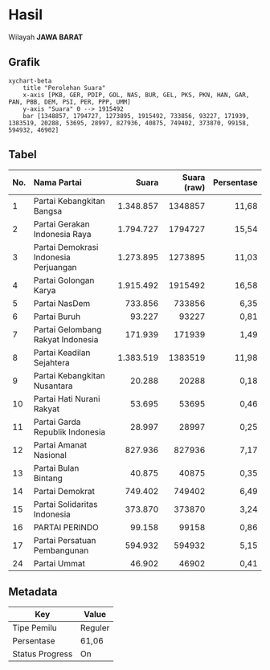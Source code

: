 # Hasil

Wilayah **JAWA BARAT**

## Grafik

```mermaid
xychart-beta
    title "Perolehan Suara"
    x-axis [PKB, GER, PDIP, GOL, NAS, BUR, GEL, PKS, PKN, HAN, GAR, PAN, PBB, DEM, PSI, PER, PPP, UMM]
    y-axis "Suara" 0 --> 1915492
    bar [1348857, 1794727, 1273895, 1915492, 733856, 93227, 171939, 1383519, 20288, 53695, 28997, 827936, 40875, 749402, 373870, 99158, 594932, 46902]
```

## Tabel

| No. | Nama Partai                           | Suara     | Suara (raw) | Persentase |
|:--- |:------------------------------------- | ---------:| -----------:| ----------:|
| 1   | Partai Kebangkitan Bangsa             | 1.348.857 | 1348857     | 11,68      |
| 2   | Partai Gerakan Indonesia Raya         | 1.794.727 | 1794727     | 15,54      |
| 3   | Partai Demokrasi Indonesia Perjuangan | 1.273.895 | 1273895     | 11,03      |
| 4   | Partai Golongan Karya                 | 1.915.492 | 1915492     | 16,58      |
| 5   | Partai NasDem                         | 733.856   | 733856      | 6,35       |
| 6   | Partai Buruh                          | 93.227    | 93227       | 0,81       |
| 7   | Partai Gelombang Rakyat Indonesia     | 171.939   | 171939      | 1,49       |
| 8   | Partai Keadilan Sejahtera             | 1.383.519 | 1383519     | 11,98      |
| 9   | Partai Kebangkitan Nusantara          | 20.288    | 20288       | 0,18       |
| 10  | Partai Hati Nurani Rakyat             | 53.695    | 53695       | 0,46       |
| 11  | Partai Garda Republik Indonesia       | 28.997    | 28997       | 0,25       |
| 12  | Partai Amanat Nasional                | 827.936   | 827936      | 7,17       |
| 13  | Partai Bulan Bintang                  | 40.875    | 40875       | 0,35       |
| 14  | Partai Demokrat                       | 749.402   | 749402      | 6,49       |
| 15  | Partai Solidaritas Indonesia          | 373.870   | 373870      | 3,24       |
| 16  | PARTAI PERINDO                        | 99.158    | 99158       | 0,86       |
| 17  | Partai Persatuan Pembangunan          | 594.932   | 594932      | 5,15       |
| 24  | Partai Ummat                          | 46.902    | 46902       | 0,41       |


## Metadata

| Key             | Value   |
| --------------- | ------- |
| Tipe Pemilu     | Reguler |
| Persentase      | 61,06   |
| Status Progress | On      |



